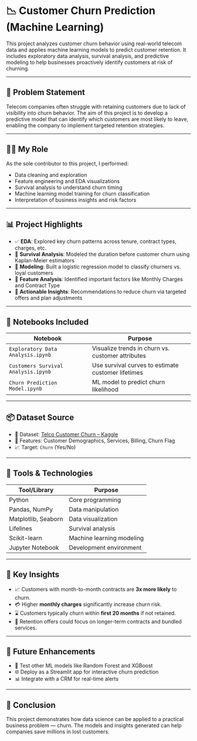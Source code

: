 # 📉 Customer Churn Prediction (Machine Learning)

This project analyzes customer churn behavior using real-world telecom data and applies machine learning models to predict customer retention. It includes exploratory data analysis, survival analysis, and predictive modeling to help businesses proactively identify customers at risk of churning.

---

## 🧠 Problem Statement

Telecom companies often struggle with retaining customers due to lack of visibility into churn behavior. The aim of this project is to develop a predictive model that can identify which customers are most likely to leave, enabling the company to implement targeted retention strategies.

---

## 🙋‍♂️ My Role

As the sole contributor to this project, I performed:
- Data cleaning and exploration
- Feature engineering and EDA visualizations
- Survival analysis to understand churn timing
- Machine learning model training for churn classification
- Interpretation of business insights and risk factors

---

## 📊 Project Highlights

- ✅ **EDA**: Explored key churn patterns across tenure, contract types, charges, etc.
- 🔁 **Survival Analysis**: Modeled the duration before customer churn using Kaplan-Meier estimators
- 🤖 **Modeling**: Built a logistic regression model to classify churners vs. loyal customers
- 🧾 **Feature Analysis**: Identified important factors like Monthly Charges and Contract Type
- 📌 **Actionable Insights**: Recommendations to reduce churn via targeted offers and plan adjustments

---

## 📁 Notebooks Included

| Notebook                       | Purpose                                             |
|--------------------------------|-----------------------------------------------------|
| `Exploratory Data Analysis.ipynb` | Visualize trends in churn vs. customer attributes    |
| `Customers Survival Analysis.ipynb` | Use survival curves to estimate customer lifetimes  |
| `Churn Prediction Model.ipynb`     | ML model to predict churn likelihood                |

---

## 📦 Dataset Source

- 📁 Dataset: [Telco Customer Churn – Kaggle](https://www.kaggle.com/datasets/blastchar/telco-customer-churn)
- 📌 Features: Customer Demographics, Services, Billing, Churn Flag
- 📈 Target: `Churn` (Yes/No)

---

## 🧰 Tools & Technologies

| Tool/Library     | Purpose                                |
|------------------|----------------------------------------|
| Python           | Core programming                       |
| Pandas, NumPy    | Data manipulation                      |
| Matplotlib, Seaborn | Data visualization                   |
| Lifelines        | Survival analysis                      |
| Scikit-learn     | Machine learning modeling              |
| Jupyter Notebook | Development environment                |

---

## 📍 Key Insights

- 📈 Customers with month-to-month contracts are **3x more likely** to churn.
- 💳 Higher **monthly charges** significantly increase churn risk.
- ⌛ Customers typically churn within **first 20 months** if not retained.
- 🔄 Retention offers could focus on longer-term contracts and bundled services.

---

## 🧠 Future Enhancements

- 🔁 Test other ML models like Random Forest and XGBoost
- 🌐 Deploy as a Streamlit app for interactive churn prediction
- 📊 Integrate with a CRM for real-time alerts

---

## 🏁 Conclusion

This project demonstrates how data science can be applied to a practical business problem — churn. The models and insights generated can help companies save millions in lost customers.

